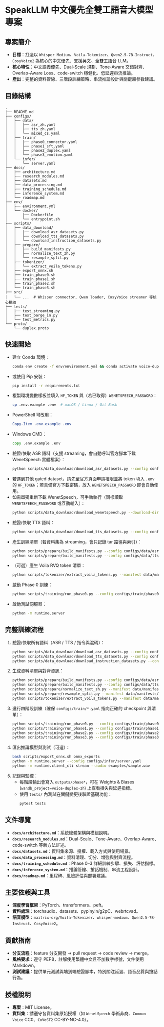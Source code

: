 # SpeakLLM 中文優先全雙工語音大模型專案

## 專案簡介
- **目標**：打造以 `Whisper Medium`、`Voila-Tokenizer`、`Qwen2.5-7B-Instruct`、`CosyVoice2` 為核心的中文優先、支援英文、全雙工語音 LLM。
- **核心特性**：中文語義優先、Dual-Scale 規劃、Tone-Aware 交錯對齊、Overlap-Aware Loss、code-switch 穩健化、低延遲串流推論。
- **產出**：完整的資料管線、三階段訓練策略、串流推論設計與關鍵超參數建議。

## 目錄結構
```text
.
├── README.md
├── configs/
│   ├── data/
│   │   ├── asr_zh.yaml
│   │   ├── tts_zh.yaml
│   │   └── mixed_cs.yaml
│   ├── train/
│   │   ├── phase0_connector.yaml
│   │   ├── phase1_sft.yaml
│   │   ├── phase2_duplex.yaml
│   │   └── phase3_emotion.yaml
│   └── infer/
│       └── server.yaml
├── docs/
│   ├── architecture.md
│   ├── research_modules.md
│   ├── datasets.md
│   ├── data_processing.md
│   ├── training_schedule.md
│   ├── inference_system.md
│   └── roadmap.md
├── env/
│   ├── environment.yml
│   └── docker/
│       ├── Dockerfile
│       └── entrypoint.sh
├── scripts/
│   ├── data_download/
│   │   ├── download_asr_datasets.py
│   │   ├── download_tts_datasets.py
│   │   └── download_instruction_datasets.py
│   ├── prepare/
│   │   ├── build_manifests.py
│   │   ├── normalize_text_zh.py
│   │   └── resample_split.py
│   ├── tokenizer/
│   │   └── extract_voila_tokens.py
│   ├── export_onnx.sh
│   ├── train_phase0.sh
│   ├── train_phase1.sh
│   ├── train_phase2.sh
│   └── train_phase3.sh
├── src/
│   └── ...  # Whisper connector, Qwen loader, CosyVoice streamer 等核心模組
├── tests/
│   ├── test_streaming.py
│   ├── test_barge_in.py
│   └── test_metrics.py
└── proto/
    └── duplex.proto
```

## 快速開始
- 建立 Conda 環境：
  ```bash
  conda env create -f env/environment.yml && conda activate voice-duplex-zh
  ```
- 或使用 Pip 安裝：
  ```bash
  pip install -r requirements.txt
  ```
- 複製環境變數樣板並填入 `HF_TOKEN` 與（若已取得）`WENETSPEECH_PASSWORD`：
  ```bash
  cp .env.example .env  # macOS / Linux / Git Bash
  ```
- PowerShell 可改用：
  ```powershell
  Copy-Item .env.example .env
  ```
- Windows CMD：
  ```cmd
  copy .env.example .env
  ```
- 驗證/快取 ASR 語料（支援 streaming，會自動呼叫官方腳本下載 WenetSpeech 實體檔案）：
  ```bash
  python scripts/data_download/download_asr_datasets.py --config configs/data/asr_zh.yaml
  ```
- 若遇到其他 gated dataset，請先至官方頁面申請權限並將 token 填入 `.env` 的 `HF_TOKEN`；若具備官方下載密碼，放入 `WENETSPEECH_PASSWORD` 即會自動使用。
- 如需單獨重新下載 WenetSpeech，可手動執行（同樣讀取 `WENETSPEECH_PASSWORD` 或互動輸入）：
  ```bash
  python scripts/data_download/download_wenetspeech.py --download-dir data/wenetspeech/download --untar-dir data/wenetspeech/raw
  ```
- 驗證/快取 TTS 語料：
  ```bash
  python scripts/data_download/download_tts_datasets.py --config configs/data/tts_zh.yaml
  ```
- 產生訓練清單（若資料集為 streaming，會只記錄 tar 路徑與索引）：
  ```bash
  python scripts/prepare/build_manifests.py --config configs/data/asr_zh.yaml --output data/manifests/asr_train.jsonl
  python scripts/prepare/build_manifests.py --config configs/data/tts_zh.yaml --output data/manifests/tts_train.jsonl
  ```
- （可選）產生 Voila RVQ token 清單：
  ```bash
  python scripts/tokenizer/extract_voila_tokens.py --manifest data/manifests/tts_train.jsonl --output data/manifests/tts_voila_codes.jsonl --checkpoint maitrix-org/Voila-Tokenizer
  ```
- 啟動 Phase 0 訓練：
  ```bash
  python scripts/training/run_phase0.py --config configs/train/phase0_connector.yaml
  ```
- 啟動測試伺服器：
  ```bash
  python -m runtime.server
  ```

## 完整訓練流程
1. 驗證/快取所有語料（ASR / TTS / 指令與混碼）：
   ```bash
   python scripts/data_download/download_asr_datasets.py --config configs/data/asr_zh.yaml
   python scripts/data_download/download_tts_datasets.py --config configs/data/tts_zh.yaml
   python scripts/data_download/download_instruction_datasets.py --config configs/data/mixed_cs.yaml
   ```
2. 生成資料清單與對齊資訊：
   ```bash
   python scripts/prepare/build_manifests.py --config configs/data/asr_zh.yaml --output data/manifests/asr_train.jsonl
   python scripts/prepare/build_manifests.py --config configs/data/tts_zh.yaml --output data/manifests/tts_train.jsonl
   python scripts/prepare/normalize_text_zh.py --manifest data/manifests/asr_train.jsonl --output data/manifests/asr_train_normalized.jsonl --conversion t2s
   python scripts/prepare/resample_split.py --manifest data/manifests/asr_train_normalized.jsonl --output_dir data/resampled --target_sr 16000 --vad
   python scripts/tokenizer/extract_voila_tokens.py --manifest data/manifests/tts_train.jsonl --output data/manifests/tts_voila_codes.jsonl --checkpoint maitrix-org/Voila-Tokenizer
   ```
3. 進行四階段訓練（確保 `configs/train/*.yaml` 指向正確的 checkpoint 與清單）：
   ```bash
   python scripts/training/run_phase0.py --config configs/train/phase0_connector.yaml
   python scripts/training/run_phase1.py --config configs/train/phase1_sft.yaml
   python scripts/training/run_phase2.py --config configs/train/phase2_duplex.yaml
   python scripts/training/run_phase3.py --config configs/train/phase3_emotion.yaml
   ```
4. 匯出推論模型與測試（可選）：
   ```bash
   bash scripts/export_onnx.sh onnx_exports
   python -m runtime.server --config configs/infer/server.yaml
   python -m runtime.client_cli stream --audio examples/sample.wav
   ```
5. 記錄與監控：
   - 每階段輸出會寫入 `outputs/phase*`，可在 Weights & Biases (`wandb_project=voice-duplex-zh`) 上查看損失與延遲指標。
   - 使用 `tests/` 內測試在關鍵變更後驗證基礎功能：
     ```bash
     pytest tests
     ```

## 文件導覽
- **`docs/architecture.md`**：系統總體架構與模組說明。
- **`docs/research_modules.md`**：Dual-Scale、Tone-Aware、Overlap-Aware、code-switch 等新方法詳述。
- **`docs/datasets.md`**：資料集來源、授權、載入方式與使用場景。
- **`docs/data_processing.md`**：資料清理、切分、增強與對齊流程。
- **`docs/training_schedule.md`**：Phase 0–3 詳細訓練步驟、損失、評估指標。
- **`docs/inference_system.md`**：推論管線、搶話機制、串流工程設計。
- **`docs/roadmap.md`**：里程碑、風險評估與部署建議。

## 主要依賴與工具
- **深度學習框架**：PyTorch、transformers、peft。
- **資料處理**：torchaudio、datasets、pypinyin/g2pC、webrtcvad。
- **語音模型**：`maitrix-org/Voila-Tokenizer`、`whisper-medium`、`Qwen2.5-7B-Instruct`、`CosyVoice2`。

## 貢獻指南
- **分支流程**：feature 分支開發 → pull request → code review → merge。
- **風格要求**：遵守 PEP8，註解使用繁體中文且不加數字標號，文件使用 Markdown。
- **測試建議**：提供單元測試與端到端驗證腳本，特別關注延遲、語音品質與搶話行為。

## 授權說明
- **專案**：MIT License。
- **資料集**：請遵守各資料集原始授權（如 `WenetSpeech` 學術非商、`Common Voice` CC0、`CoVoST2` CC-BY-NC-4.0）。
